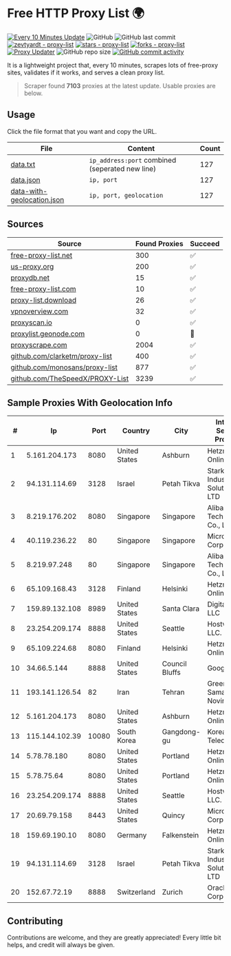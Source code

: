 
# Free HTTP Proxy List 🌍

[![Every 10 Minutes Update](https://github.com/mertguvencli/http-proxy-list/actions/workflows/main.yml/badge.svg?branch=main)](https://github.com/mertguvencli/http-proxy-list/actions/workflows/main.yml)
![GitHub](https://img.shields.io/github/license/mertguvencli/http-proxy-list)
![GitHub last commit](https://img.shields.io/github/last-commit/mertguvencli/http-proxy-list)
[![zevtyardt - proxy-list](https://img.shields.io/static/v1?label=zevtyardt&message=proxy-list&color=blue&logo=github)](https://github.com/zevtyardt/proxy-list "Go to GitHub repo")
[![stars - proxy-list](https://img.shields.io/github/stars/zevtyardt/proxy-list?style=social)](https://github.com/zevtyardt/proxy-list)
[![forks - proxy-list](https://img.shields.io/github/forks/zevtyardt/proxy-list?style=social)](https://github.com/zevtyardt/proxy-list)
[![Proxy Updater](https://github.com/zevtyardt/proxy-list/workflows/Proxy%20Updater/badge.svg)](https://github.com/zevtyardt/proxy-list/actions?query=workflow:"Proxy+Updater")
![GitHub repo size](https://img.shields.io/github/repo-size/zevtyardt/proxy-list)
[![GitHub commit activity](https://img.shields.io/github/commit-activity/m/zevtyardt/proxy-list?logo=commits)](https://github.com/zevtyardt/proxy-list/commits/main)

It is a lightweight project that, every 10 minutes, scrapes lots of free-proxy sites, validates if it works, and serves a clean proxy list.

> Scraper found **7103** proxies at the latest update. Usable proxies are below.

## Usage

Click the file format that you want and copy the URL.

|File|Content|Count|
|----|-------|-----|
|[data.txt](https://raw.githubusercontent.com/mertguvencli/http-proxy-list/main/proxy-list/data.txt)|`ip_address:port` combined (seperated new line)|127|
|[data.json](https://raw.githubusercontent.com/mertguvencli/http-proxy-list/main/proxy-list/data.json)|`ip, port`|127|
|[data-with-geolocation.json](https://raw.githubusercontent.com/mertguvencli/http-proxy-list/main/proxy-list/data-with-geolocation.json)|`ip, port, geolocation`|127|

## Sources

|Source|Found Proxies|Succeed|
|------|-------------|-------|
|[free-proxy-list.net](https://free-proxy-list.net)|300|✅|
|[us-proxy.org](https://www.us-proxy.org)|200|✅|
|[proxydb.net](http://proxydb.net)|15|✅|
|[free-proxy-list.com](https://free-proxy-list.com/?page=&port=&type%5B%5D=http&type%5B%5D=https&up_time=0&search=Search)|10|✅|
|[proxy-list.download](https://www.proxy-list.download/HTTP)|26|✅|
|[vpnoverview.com](https://vpnoverview.com/privacy/anonymous-browsing/free-proxy-servers)|32|✅|
|[proxyscan.io](https://www.proxyscan.io)|0|✅|
|[proxylist.geonode.com](https://proxylist.geonode.com/api/proxy-list?limit=300&page=1&sort_by=lastChecked&sort_type=desc&protocols=http,https)|0|🚫|
|[proxyscrape.com](https://api.proxyscrape.com/v2/?request=displayproxies&protocol=http&timeout=10000&country=all&ssl=all&anonymity=all)|2004|✅|
|[github.com/clarketm/proxy-list](https://raw.githubusercontent.com/clarketm/proxy-list/master/proxy-list-raw.txt)|400|✅|
|[github.com/monosans/proxy-list](https://raw.githubusercontent.com/monosans/proxy-list/main/proxies/http.txt)|877|✅|
|[github.com/TheSpeedX/PROXY-List](https://raw.githubusercontent.com/TheSpeedX/PROXY-List/master/http.txt)|3239|✅|


## Sample Proxies With Geolocation Info

|#|Ip|Port|Country|City|Internet Service Provider|
|-|--|----|-------|----|-------------------------|
|1|5.161.204.173|8080|United States|Ashburn|Hetzner Online GmbH|
|2|94.131.114.69|3128|Israel|Petah Tikva|Stark Industries Solutions LTD|
|3|8.219.176.202|8080|Singapore|Singapore|Alibaba (US) Technology Co., Ltd.|
|4|40.119.236.22|80|Singapore|Singapore|Microsoft Corporation|
|5|8.219.97.248|80|Singapore|Singapore|Alibaba (US) Technology Co., Ltd.|
|6|65.109.168.43|3128|Finland|Helsinki|Hetzner Online GmbH|
|7|159.89.132.108|8989|United States|Santa Clara|DigitalOcean, LLC|
|8|23.254.209.174|8888|United States|Seattle|Hostwinds LLC.|
|9|65.109.224.68|8080|Finland|Helsinki|Hetzner Online GmbH|
|10|34.66.5.144|8888|United States|Council Bluffs|Google LLC|
|11|193.141.126.54|82|Iran|Tehran|Green Web Samaneh Novin Co Ltd|
|12|5.161.204.173|8080|United States|Ashburn|Hetzner Online GmbH|
|13|115.144.102.39|10080|South Korea|Gangdong-gu|Korea Telecom|
|14|5.78.78.180|8080|United States|Portland|Hetzner Online GmbH|
|15|5.78.75.64|8080|United States|Portland|Hetzner Online GmbH|
|16|23.254.209.174|8888|United States|Seattle|Hostwinds LLC.|
|17|20.69.79.158|8443|United States|Quincy|Microsoft Corporation|
|18|159.69.190.10|8080|Germany|Falkenstein|Hetzner Online GmbH|
|19|94.131.114.69|3128|Israel|Petah Tikva|Stark Industries Solutions LTD|
|20|152.67.72.19|8888|Switzerland|Zurich|Oracle Corporation|



## Contributing

Contributions are welcome, and they are greatly appreciated! Every
little bit helps, and credit will always be given.

